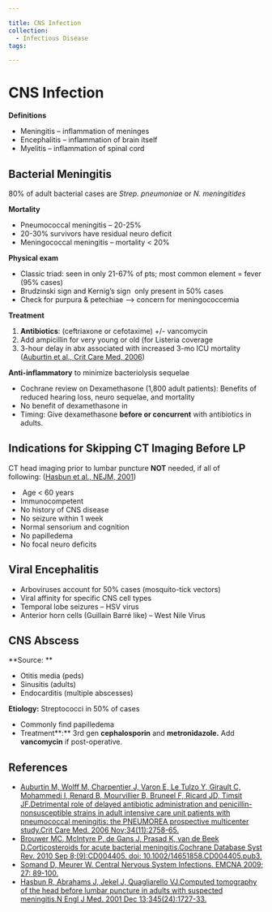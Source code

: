 ```yaml
---

title: CNS Infection
collection:
  - Infectious Disease
tags:

---
```


# CNS Infection

**Definitions**

-   Meningitis – inflammation of meninges
-   Encephalitis – inflammation of brain itself 
-   Myelitis – inflammation of spinal cord

## Bacterial Meningitis

80% of adult bacterial cases are *Strep. pneumoniae* or *N. meningitides*

**Mortality**

-   Pneumococcal meningitis – 20-25%
-   20-30% survivors have residual neuro deficit 
-   Meningococcal meningitis – mortality &lt; 20%

**Physical exam**

-   <span class="aglmd-moreinfo ui-moreinfo" data-iid="53aa247bd35d3ae92e0019d1">Classic triad:</span> seen in only 21-67% of pts; most common element = fever (95% cases)
-   <span class="aglmd-moreinfo ui-moreinfo" data-iid="53aa247bd35d3ae92e0019d2">Brudzinski sign</span> and <span class="aglmd-moreinfo ui-moreinfo" data-iid="53aa247bd35d3ae92e0019d3">Kernig’s sign</span>  only present in 50% cases
-   Check for purpura & petechiae --&gt; concern for meningococcemia

**Treatment**
1.  **Antibiotics**: (ceftriaxone or cefotaxime) +/- vancomycin
2.  Add ampicillin for very young or old (for Listeria coverage
3.  3-hour delay in abx associated with increased 3-mo ICU mortality ([Auburtin et al., Crit Care Med, 2006](https://www.ncbi.nlm.nih.gov/pubmed/?term=11742046))

<!-- -->

**Anti-inflammatory** to minimize bacteriolysis sequelae

- Cochrane review on Dexamethasone (1,800 adult patients): Benefits of reduced hearing loss, neuro sequelae, and mortality
- No benefit of dexamethasone in 
- Timing: Give dexamethasone **before or concurrent** with antibiotics in adults.

## Indications for Skipping CT Imaging Before LP

CT head imaging prior to lumbar puncture **NOT** needed, if all of following: ([Hasbun et al., NEJM, 2001](https://www.ncbi.nlm.nih.gov/pubmed/?term=11742046))

-    Age &lt; 60 years
-   Immunocompetent
-   No history of CNS disease
-   No seizure within 1 week
-   Normal sensorium and cognition 
-   No papilledema
-   No focal neuro deficits

## Viral Encephalitis

-   Arboviruses account for 50% cases (mosquito-tick vectors) 
-   Viral affinity for specific CNS cell types
-   Temporal lobe seizures – HSV virus
-   Anterior horn cells (Guillain Barré like) – West Nile Virus

## CNS Abscess

**Source: **

-   Otitis media (peds)
-   Sinusitis (adults)
-   Endocarditis (multiple abscesses) 

**Etiology:** Streptococci in 50% of cases

-   Commonly find papilledema
-   Treatment**:** 3rd gen **cephalosporin** and **metronidazole.** Add **vancomycin** if post-operative.

## References

-   [Auburtin M, Wolff M, Charpentier J, Varon E, Le Tulzo Y, Girault C, Mohammedi I, Renard B, Mourvillier B, Bruneel F, Ricard JD, Timsit JF.Detrimental role of delayed antibiotic administration and penicillin-nonsusceptible strains in adult intensive care unit patients with pneumococcal meningitis: the PNEUMOREA prospective multicenter study.Crit Care Med. 2006 Nov;34(11):2758-65.](https://www.ncbi.nlm.nih.gov/pubmed/?term=11742046)
-   [Brouwer MC, McIntyre P, de Gans J, Prasad K, van de Beek D.Corticosteroids for acute bacterial meningitis.Cochrane Database Syst Rev. 2010 Sep 8;(9):CD004405. doi: 10.1002/14651858.CD004405.pub3.](https://www.ncbi.nlm.nih.gov/pubmed/20824838)
-   [Somand D, Meurer W. Central Nervous System Infections. EMCNA 2009; 27: 89-100.](https://www.ncbi.nlm.nih.gov/pubmed/?term=19218021)
-   [Hasbun R, Abrahams J, Jekel J, Quagliarello VJ.Computed tomography of the head before lumbar puncture in adults with suspected meningitis.N Engl J Med. 2001 Dec 13;345(24):1727-33.](https://www.ncbi.nlm.nih.gov/pubmed/?term=11742046)
